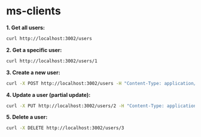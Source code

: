 # ms-clients

**1. Get all users:**

```bash
curl http://localhost:3002/users
```

**2. Get a specific user:**

```bash
curl http://localhost:3002/users/1
```

**3. Create a new user:**

```bash
curl -X POST http://localhost:3002/users -H "Content-Type: application/json" -d '{ "name": "New User", "email": "newuser@example.com" }'
```

**4. Update a user (partial update):**

```bash
curl -X PUT http://localhost:3002/users/2 -H "Content-Type: application/json" -d '{ "email": "updatedemail@example.com" }'
```

**5. Delete a user:**

```bash
curl -X DELETE http://localhost:3002/users/3
```

